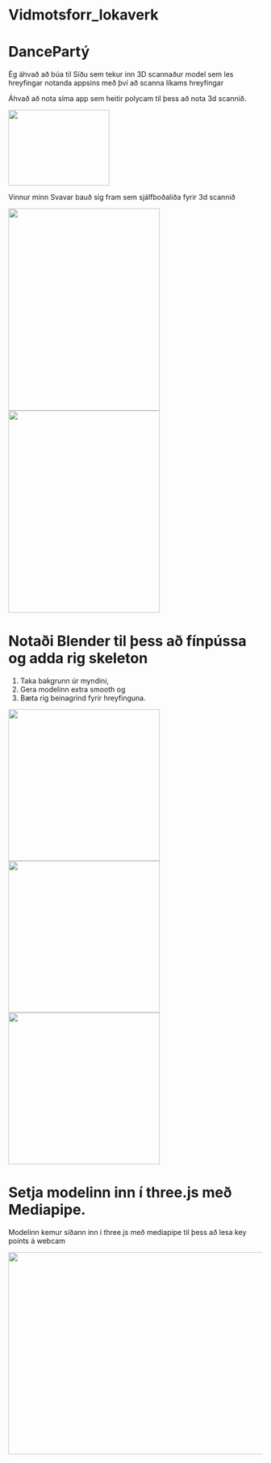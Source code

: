 # Vidmotsforr_lokaverk

# DancePartý


Ég áhvað að búa til Síðu sem tekur inn 3D scannaður model sem les hreyfingar notanda appsins með því að scanna líkams hreyfingar

Áhvað að nota síma app sem heitir polycam til þess að nota 3d scannið.

<img src="https://github.com/jokullsmari/Vidmotsforr_lokaverk/assets/36273431/7708d8a9-03bb-45ba-97bc-0fc3e4885a83" width=200 height=150>

Vinnur minn Svavar bauð sig fram sem sjálfboðaliða fyrir 3d scannið

<img src="https://github.com/jokullsmari/Vidmotsforr_lokaverk/assets/36273431/99901feb-88b8-4c6f-9d5d-1aaa21342aa8" width=300 height=400>
<img src="https://github.com/jokullsmari/Vidmotsforr_lokaverk/assets/36273431/12362a87-0a8c-4790-a3ca-afde3cfbf30e" width=300 height=400>

# Notaði Blender til þess að fínpússa og adda rig skeleton

  1. Taka bakgrunn úr myndini, 
  2. Gera modelinn extra smooth og 
  3. Bæta rig beinagrind fyrir hreyfinguna.

<img src="https://github.com/jokullsmari/Vidmotsforr_lokaverk/assets/36273431/8f28c7f1-a5c1-422b-bce5-69a0b83e7549" width=300 height=300>
<img src="https://github.com/jokullsmari/Vidmotsforr_lokaverk/assets/36273431/0028fbb4-7ff6-4c66-8558-72e5a5e43830" width=300 height=300>
<img src="https://github.com/jokullsmari/Vidmotsforr_lokaverk/assets/36273431/51134784-dc4f-480c-bdac-27272b0a5e93" width=300 height=300>

# Setja modelinn inn í three.js með Mediapipe.

Modelinn kemur síðann inn í three.js með mediapipe til þess að lesa key points á webcam

<img src="https://github.com/jokullsmari/Vidmotsforr_lokaverk/assets/36273431/1a19a124-db3a-4b1b-b15d-e115adc8c7b2" width=800 height=400>
